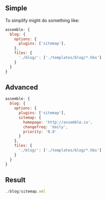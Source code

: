 ## Simple

To simplify might do something like:

```js
assemble: {
  blog: {
    options: {
      plugins: ['sitemap'],
    },
    files: {
      './blog/': ['./templates/blog/*.hbs']
    }
  }
}

```

## Advanced

```js
assemble: {
  blog: {
    options: {
      plugins: ['sitemap'],
      sitemap: {
        homepage: 'http://assemble.io',
        changefreq: 'daily',
        priority: '0.8'
      }
    },
    files: {
      './blog/': ['./templates/blog/*.hbs']
    }
  }
}
```

## Result

```js
./blog/sitemap.xml
```
